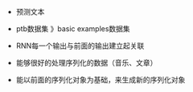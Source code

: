 

* 预测文本

* ptb数据集 》basic examples数据集


* RNN每一个输出与前面的输出建立起关联
* 能够很好的处理序列化的数据（音乐、文章）
* 能以前面的序列化对象为基础，来生成新的序列化对象